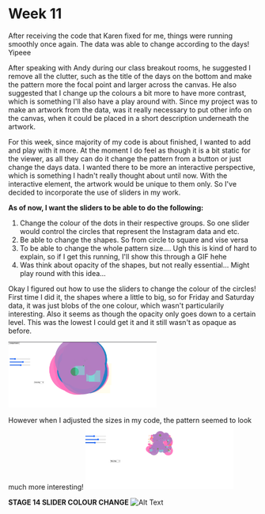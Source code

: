 # Week 11

After receiving the code that Karen fixed for me, things were running smoothly once again. The data was able to change according to the days! Yipeee

After speaking with Andy during our class breakout rooms, he suggested I remove all the clutter, such as the title of the days on the bottom and make the pattern more the focal point and larger across the canvas. He also suggested that I change up the colours a bit more to have more contrast, which is something I'll also have a play around with. Since my project was to make an artwork from the data, was it really necessary to put other info on the canvas, when it could be placed in a short description underneath the artwork. 

For this week, since majority of my code is about finished, I wanted to add and play with it more. At the moment I do feel as though it is a bit static for the viewer, as all they can do it change the pattern from a button or just change the days data. I wanted there to be more an interactive perspective, which is something I hadn't really thought about until now. With the interactive element, the artwork would be unique to them only. So I've decided to incorporate the use of sliders in my work. 

**As of now, I want the sliders to be able to do the following:**
1. Change the colour of the dots in their respective groups. So one slider would control the circles that represent the Instagram data and etc.
2. Be able to change the shapes. So from circle to square and vise versa
3. To be able to change the whole pattern size.... Ugh this is kind of hard to explain, so if I get this running, I'll show this through a GIF hehe
4. Was think about opacity of the shapes, but not really essential... Might play round with this idea...

Okay I figured out how to use the sliders to change the colour of the circles! First time I did it, the shapes where a little to big, so for Friday and Saturday data, it was just blobs of the one colour, which wasn't particularily interesting. Also it seems as though the opacity only goes down to a certain level. This was the lowest I could get it and it still wasn't as opaque as before.

<img src= "https://github.com/aliceyu1111/Slave-to-the-Algorithm/blob/master/Week%2011/Circles%20too%20Big%3F%3F%3F.png" width ="300" /> 

However when I adjusted the sizes in my code, the pattern seemed to look much more interesting!
<img src= "https://github.com/aliceyu1111/Slave-to-the-Algorithm/blob/master/Week%2011/Smaller%20Circles.png" width ="300" />

**STAGE 14 SLIDER COLOUR CHANGE**
![Alt Text](https://media.giphy.com/media/9tReCmaNAnl4PIAJ0O/giphy.gif)


